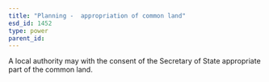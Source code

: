 ```yaml
---
title: "Planning -  appropriation of common land"
esd_id: 1452
type: power
parent_id:  
---
```


A local authority may with the consent of the Secretary of State appropriate part of the common land.

